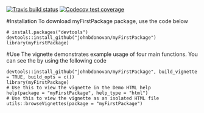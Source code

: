 <!-- badges: start -->
  [![Travis build status](https://travis-ci.org/johnbdonovan/myFirstPackage.svg?branch=master)](https://travis-ci.org/johnbdonovan/myFirstPackage)
  [![Codecov test coverage](https://codecov.io/gh/johnbdonovan/myFirstPackage/branch/master/graph/badge.svg)](https://codecov.io/gh/johnbdonovan/myFirstPackage?branch=master)
  <!-- badges: end -->
  
#Installation
To download myFirstPackage package, use the code below
```
# install.packages("devtools")
devtools::install_github("johnbdonovan/myFirstPackage")
library(myFirstPackage)
```
  
#Use
The vignette demonstrates example usage of four main functions. You can see the
by using the following code
```
devtools::install_github("johnbdonovan/myFirstPackage", build_vignette = TRUE, build_opts = c())
library(myFirstPackage)
# Use this to view the vignette in the Demo HTML help
help(package = "myFirstPackage", help_type = "html")
# Use this to view the vignette as an isolated HTML file
utils::browseVignettes(package = "myFirstPackage")
```
